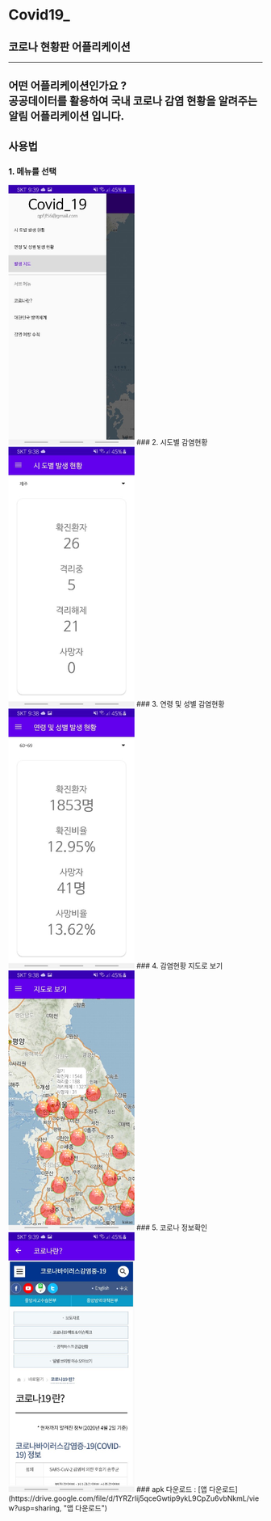 # Covid19_

## 코로나 현황판 어플리케이션
-----------------------------------------------------------------------------------------
어떤 어플리케이션인가요 ?   
공공데이터를 활용하여 국내 코로나 감염 현황을 알려주는 알림 어플리케이션 입니다.
------------------------------------------------------------------------------------------

## 사용법
### 1. 메뉴를 선택
<img src="drawer.jpg"  width="250">
### 2. 시도별 감염현황
<img src="sido.jpg"  width="250">
### 3. 연령 및 성별 감염현황
<img src="sexage.jpg"  width="250">
### 4. 감염현황 지도로 보기
<img src="map.jpg"  width="250">
### 5. 코로나 정보확인
<img src="info.jpg"  width="250">
### apk 다운로드 : [앱 다운로드](https://drive.google.com/file/d/1YRZrlij5qceGwtip9ykL9CpZu6vbNkmL/view?usp=sharing, "앱 다운로드")

